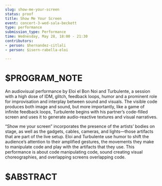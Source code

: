 ```yaml
---
slug: show-me-your-screen
status: proof
title: Show Me Your Screen
event: concert-3-wed-sala-beckett
type: performance
submission_type: Performance
time: Wednesday, May 28, 18:00 - 21:30
contributors:
- person: $hernandez-citlali
- person: $isern-rabella-eloi

---
```


# $PROGRAM_NOTE

An audiovisual performance by Eloi el Bon Noi and Turbulente, a session with 
a high dose of IDM, glitch, feedback loops, humor and a prominent role for improvisation 
and interplay between sound and visuals. The visible code produces
both image and sound, but more importantly, like a game of infinite feedback
loops, Turbulente begins with his partner’s code-filled screen and uses it to
generate audio-reactive textures and visual narratives. 

“Show me your screen”
incorporates the presence of the artists’ bodies on stage, as well as the gadgets,
cables, cameras, and lights—those artifacts that are part of the live setup. Eloi
and Turbulente use humor to shift the audience’s attention to their amplified
gestures, the movements they make to manipulate code and play with the artifacts 
that they use. This performance is about code manipulating code, sound
creating visual choreographies, and overlapping screens overlapping code.

# $ABSTRACT



